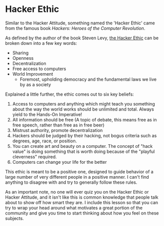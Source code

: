 # Hacker Ethic

Similar to the Hacker Attitude, something named the 'Hacker Ethic' came from the famous book _Hackers: Heroes of the Computer Revolution_.

As defined by the author of the book Steven Levy, [the Hacker Ethic](https://en.wikipedia.org/wiki/Hacker_ethic) can be broken down into a few key words:

* Sharing
* Openness
* Decentralization
* Free access to computers
* World Improvement
  * Foremost, upholding democracy and the fundamental laws we live by as a society

Explained a little further, the ethic comes out to six key beliefs:

1. Access to computers and anything which might teach you something about the way the world works should be unlimited and total. Always yield to the Hands-On Imperative!  
2. All information should be free (A topic of debate, this means free as in free speech, rather than free as in free beer)
3. Mistrust authority, promote decentralization
4. Hackers should be judged by their hacking, not bogus criteria such as degrees, age, race, or position.
5. You can create art and beauty on a computer. The concept of "hack value" is doing something that is worth doing because of the "playful cleverness" required.
6. Computers can change your life for the better

This ethic is meant to be a positive one, designed to guide behavior of a large number of very different people in a positive manner. I can't find anything to disagree with and try to generally follow these rules.

As an important note, no one will ever quiz you on the Hacker Ethic or Hacker Attitude, and it isn't like this is common knowledge that people talk about to show off how smart they are. I include this lesson so that you can try to wrap your head around what motivates a great portion of the community and give you time to start thinking about how you feel on these subjects.

